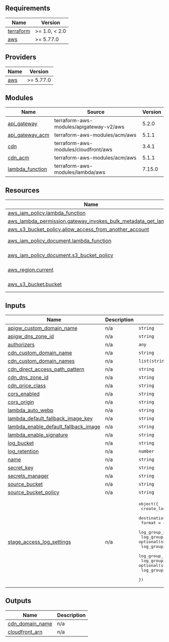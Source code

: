 <!-- BEGIN_TF_DOCS -->
## Requirements

| Name | Version |
|------|---------|
| <a name="requirement_terraform"></a> [terraform](#requirement\_terraform) | >= 1.0, < 2.0 |
| <a name="requirement_aws"></a> [aws](#requirement\_aws) | >= 5.77.0 |

## Providers

| Name | Version |
|------|---------|
| <a name="provider_aws"></a> [aws](#provider\_aws) | >= 5.77.0 |

## Modules

| Name | Source | Version |
|------|--------|---------|
| <a name="module_api_gateway"></a> [api\_gateway](#module\_api\_gateway) | terraform-aws-modules/apigateway-v2/aws | 5.2.0 |
| <a name="module_api_gateway_acm"></a> [api\_gateway\_acm](#module\_api\_gateway\_acm) | terraform-aws-modules/acm/aws | 5.1.1 |
| <a name="module_cdn"></a> [cdn](#module\_cdn) | terraform-aws-modules/cloudfront/aws | 3.4.1 |
| <a name="module_cdn_acm"></a> [cdn\_acm](#module\_cdn\_acm) | terraform-aws-modules/acm/aws | 5.1.1 |
| <a name="module_lambda_function"></a> [lambda\_function](#module\_lambda\_function) | terraform-aws-modules/lambda/aws | 7.15.0 |

## Resources

| Name | Type |
|------|------|
| [aws_iam_policy.lambda_function](https://registry.terraform.io/providers/hashicorp/aws/latest/docs/resources/iam_policy) | resource |
| [aws_lambda_permission.gateway_invokes_bulk_metadata_get_lambda](https://registry.terraform.io/providers/hashicorp/aws/latest/docs/resources/lambda_permission) | resource |
| [aws_s3_bucket_policy.allow_access_from_another_account](https://registry.terraform.io/providers/hashicorp/aws/latest/docs/resources/s3_bucket_policy) | resource |
| [aws_iam_policy_document.lambda_function](https://registry.terraform.io/providers/hashicorp/aws/latest/docs/data-sources/iam_policy_document) | data source |
| [aws_iam_policy_document.s3_bucket_policy](https://registry.terraform.io/providers/hashicorp/aws/latest/docs/data-sources/iam_policy_document) | data source |
| [aws_region.current](https://registry.terraform.io/providers/hashicorp/aws/latest/docs/data-sources/region) | data source |
| [aws_s3_bucket.bucket](https://registry.terraform.io/providers/hashicorp/aws/latest/docs/data-sources/s3_bucket) | data source |

## Inputs

| Name | Description | Type | Default | Required |
|------|-------------|------|---------|:--------:|
| <a name="input_apigw_custom_domain_name"></a> [apigw\_custom\_domain\_name](#input\_apigw\_custom\_domain\_name) | n/a | `string` | `null` | no |
| <a name="input_apigw_dns_zone_id"></a> [apigw\_dns\_zone\_id](#input\_apigw\_dns\_zone\_id) | n/a | `string` | `null` | no |
| <a name="input_authorizers"></a> [authorizers](#input\_authorizers) | n/a | `any` | `{}` | no |
| <a name="input_cdn_custom_domain_name"></a> [cdn\_custom\_domain\_name](#input\_cdn\_custom\_domain\_name) | n/a | `string` | `null` | no |
| <a name="input_cdn_custom_domain_names"></a> [cdn\_custom\_domain\_names](#input\_cdn\_custom\_domain\_names) | n/a | `list(string)` | `[]` | no |
| <a name="input_cdn_direct_access_path_pattern"></a> [cdn\_direct\_access\_path\_pattern](#input\_cdn\_direct\_access\_path\_pattern) | n/a | `string` | `null` | no |
| <a name="input_cdn_dns_zone_id"></a> [cdn\_dns\_zone\_id](#input\_cdn\_dns\_zone\_id) | n/a | `string` | `null` | no |
| <a name="input_cdn_price_class"></a> [cdn\_price\_class](#input\_cdn\_price\_class) | n/a | `string` | `"PriceClass_100"` | no |
| <a name="input_cors_enabled"></a> [cors\_enabled](#input\_cors\_enabled) | n/a | `string` | `"Yes"` | no |
| <a name="input_cors_origin"></a> [cors\_origin](#input\_cors\_origin) | n/a | `string` | `"*"` | no |
| <a name="input_lambda_auto_webp"></a> [lambda\_auto\_webp](#input\_lambda\_auto\_webp) | n/a | `string` | `"No"` | no |
| <a name="input_lambda_default_fallback_image_key"></a> [lambda\_default\_fallback\_image\_key](#input\_lambda\_default\_fallback\_image\_key) | n/a | `string` | `"No"` | no |
| <a name="input_lambda_enable_default_fallback_image"></a> [lambda\_enable\_default\_fallback\_image](#input\_lambda\_enable\_default\_fallback\_image) | n/a | `string` | `""` | no |
| <a name="input_lambda_enable_signature"></a> [lambda\_enable\_signature](#input\_lambda\_enable\_signature) | n/a | `string` | `"No"` | no |
| <a name="input_log_bucket"></a> [log\_bucket](#input\_log\_bucket) | n/a | `string` | `null` | no |
| <a name="input_log_retention"></a> [log\_retention](#input\_log\_retention) | n/a | `number` | `1` | no |
| <a name="input_name"></a> [name](#input\_name) | n/a | `string` | n/a | yes |
| <a name="input_secret_key"></a> [secret\_key](#input\_secret\_key) | n/a | `string` | `""` | no |
| <a name="input_secrets_manager"></a> [secrets\_manager](#input\_secrets\_manager) | n/a | `string` | `""` | no |
| <a name="input_source_bucket"></a> [source\_bucket](#input\_source\_bucket) | n/a | `string` | n/a | yes |
| <a name="input_source_bucket_policy"></a> [source\_bucket\_policy](#input\_source\_bucket\_policy) | n/a | `string` | `"{}"` | no |
| <a name="input_stage_access_log_settings"></a> [stage\_access\_log\_settings](#input\_stage\_access\_log\_settings) | n/a | <pre>object({<br>    create_log_group            = optional(bool, true)<br>    destination_arn             = optional(string)<br>    format                      = optional(string)<br>    log_group_name              = optional(string)<br>    log_group_retention_in_days = optional(number, 1)<br>    log_group_kms_key_id        = optional(string)<br>    log_group_skip_destroy      = optional(bool)<br>    log_group_class             = optional(string)<br>    log_group_tags              = optional(map(string), {})<br>  })</pre> | <pre>{<br>  "create_log_group": false<br>}</pre> | no |

## Outputs

| Name | Description |
|------|-------------|
| <a name="output_cdn_domain_name"></a> [cdn\_domain\_name](#output\_cdn\_domain\_name) | n/a |
| <a name="output_cloudfront_arn"></a> [cloudfront\_arn](#output\_cloudfront\_arn) | n/a |
<!-- END_TF_DOCS -->